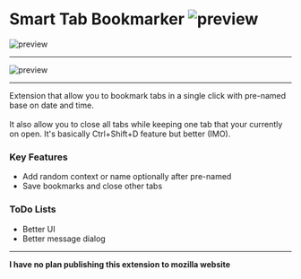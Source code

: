 # Smart Tab Bookmarker ![preview](https://i.imgur.com/9qrWXhg.png)

![preview](https://i.imgur.com/xov45DO.png)
<hr>

![preview](https://i.imgur.com/HYZQDir.png)

<hr>
Extension that allow you to bookmark tabs in a single click with pre-named base on date and time. 
<br><br>
It also allow you to close all tabs while keeping one tab that your currently on open. It's basically Ctrl+Shift+D feature but better (IMO).

### Key Features
- Add random context or name optionally after pre-named 
- Save bookmarks and close other tabs

### ToDo Lists
- Better UI
- Better message dialog
<hr>

**I have no plan publishing this extension to mozilla website**